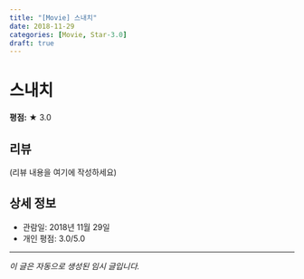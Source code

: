 ```yaml
---
title: "[Movie] 스내치"
date: 2018-11-29
categories: [Movie, Star-3.0]
draft: true
---
```


# 스내치

**평점:** ★ 3.0

## 리뷰

(리뷰 내용을 여기에 작성하세요)

## 상세 정보

- 관람일: 2018년 11월 29일
- 개인 평점: 3.0/5.0

---

*이 글은 자동으로 생성된 임시 글입니다.*
